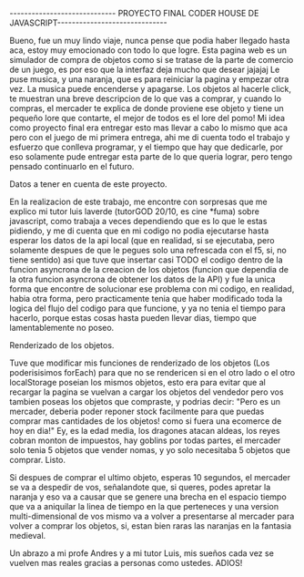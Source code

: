----------------------------- PROYECTO FINAL CODER HOUSE DE JAVASCRIPT------------------------------

Bueno, fue un muy lindo viaje, nunca pense que podia haber llegado hasta aca, estoy muy emocionado con todo lo que logre.
Esta pagina web es un simulador de compra de objetos como si se tratase de la parte de comercio de un juego, es por eso que la interfaz deja mucho que desear jajajaj
Le puse musica, y una naranja, que es para reiniciar la pagina y empezar otra vez.
La musica puede encenderse y apagarse.
Los objetos al hacerle click, te muestran una breve descripcion de lo que vas a comprar, y cuando lo compras, el mercader te explica de donde proviene ese objeto y tiene un pequeño lore que contarte, el mejor de todos es el lore del pomo!
Mi idea como proyecto final era entregar esto mas llevar a cabo lo mismo que aca pero con el juego de mi primera entrega, ahi me di cuenta todo el trabajo y esfuerzo que conlleva programar, y el tiempo que hay que dedicarle, por eso solamente
pude entregar esta parte de lo que queria lograr, pero tengo pensado continuarlo en el futuro.

Datos a tener en cuenta de este proyecto.

En la realizacion de este trabajo, me encontre con sorpresas que me explico mi tutor luis laverde (tutorGOD 20/10, es cine *fuma) sobre javascript, como trabaja a veces dependiendo que es lo que le estas pidiendo, y me di cuenta que en mi codigo no podia ejecutarse hasta 
esperar los datos de la api local (que en realidad, si se ejecutaba, pero solamente despues de que le pegues solo una refrescada con el f5, si, no tiene sentido) asi que tuve que insertar casi TODO el codigo dentro de la funcion asyncrona de la creacion de los objetos
(funcion que dependia de la otra funcion asyncrona de obtener los datos de la API) y fue la unica forma que encontre de solucionar
ese problema con mi codigo, en realidad, habia otra forma, pero practicamente tenia que haber modificado toda la logica del flujo del codigo para que funcione, y ya no tenia el tiempo para hacerlo, porque estas cosas hasta pueden llevar dias, tiempo que lamentablemente no poseo.

Renderizado de los objetos.

Tuve que modificar mis funciones de renderizado de los objetos (Los poderisisimos forEach) para que no se rendericen si en el otro lado o el otro localStorage poseian los mismos objetos, esto era para evitar que al recargar la pagina se vuelvan a cargar los objetos del vendedor pero vos tambien poseas los objetos que compraste, y podrias decir: "Pero es un mercader, deberia poder reponer stock facilmente para que puedas comprar mas cantidades de los objetos! como si fuera una ecomerce de hoy en dia!" 
Ey, es la edad media, los dragones atacan aldeas, los reyes cobran monton de impuestos, hay goblins por todas partes, el mercader solo tenia 5 objetos que vender nomas, y yo solo necesitaba 5 objetos que comprar. Listo.

Si despues de comprar el ultimo objeto, esperas 10 segundos, el mercader se va a despedir de vos, señalandote que, si queres, podes apretar la naranja y eso va a causar que se genere una brecha en el espacio tiempo que va a aniquilar la linea de tiempo en la que perteneces y una version multi-dimensional de vos mismo va a volver a presentarse al mercader para volver a comprar los objetos, si, estan bien raras las naranjas en la fantasia medieval.

Un abrazo a mi profe Andres y a mi tutor Luis, mis sueños cada vez se vuelven mas reales gracias a personas como ustedes. 
ADIOS!
